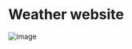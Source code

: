 # Weather website
![image](https://github.com/Naush-zd/Weather-project/assets/138758708/4cc755cb-afd4-4a73-942e-bdcbe5cf6931)
